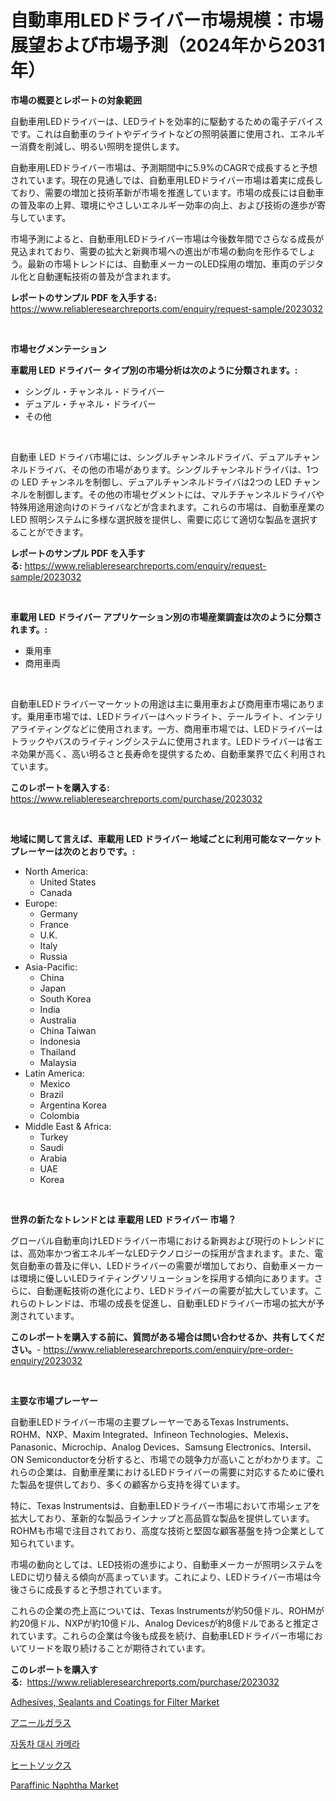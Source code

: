 <p><h1>自動車用LEDドライバー市場規模：市場展望および市場予測（2024年から2031年）</h1></p><p><strong>市場の概要とレポートの対象範囲</strong></p>
<p><p>自動車用LEDドライバーは、LEDライトを効率的に駆動するための電子デバイスです。これは自動車のライトやデイライトなどの照明装置に使用され、エネルギー消費を削減し、明るい照明を提供します。</p><p>自動車用LEDドライバー市場は、予測期間中に5.9%のCAGRで成長すると予想されています。現在の見通しでは、自動車用LEDドライバー市場は着実に成長しており、需要の増加と技術革新が市場を推進しています。市場の成長には自動車の普及率の上昇、環境にやさしいエネルギー効率の向上、および技術の進歩が寄与しています。</p><p>市場予測によると、自動車用LEDドライバー市場は今後数年間でさらなる成長が見込まれており、需要の拡大と新興市場への進出が市場の動向を形作るでしょう。最新の市場トレンドには、自動車メーカーのLED採用の増加、車両のデジタル化と自動運転技術の普及が含まれます。</p></p>
<p><strong>レポートのサンプル PDF を入手する:</strong> <a href="https://www.reliableresearchreports.com/enquiry/request-sample/2023032">https://www.reliableresearchreports.com/enquiry/request-sample/2023032</a></p>
<p>&nbsp;</p>
<p><strong>市場セグメンテーション</strong></p>
<p><strong>車載用 LED ドライバー タイプ別の市場分析は次のように分類されます。:</strong></p>
<p><ul><li>シングル・チャンネル・ドライバー</li><li>デュアル・チャネル・ドライバー</li><li>その他</li></ul></p>
<p>&nbsp;</p>
<p><p>自動車 LED ドライバ市場には、シングルチャンネルドライバ、デュアルチャンネルドライバ、その他の市場があります。シングルチャンネルドライバは、1つの LED チャンネルを制御し、デュアルチャンネルドライバは2つの LED チャンネルを制御します。その他の市場セグメントには、マルチチャンネルドライバや特殊用途用途向けのドライバなどが含まれます。これらの市場は、自動車産業の LED 照明システムに多様な選択肢を提供し、需要に応じて適切な製品を選択することができます。</p></p>
<p><strong>レポートのサンプル PDF を入手する:</strong>&nbsp;<a href="https://www.reliableresearchreports.com/enquiry/request-sample/2023032">https://www.reliableresearchreports.com/enquiry/request-sample/2023032</a></p>
<p>&nbsp;</p>
<p><strong> 車載用 LED ドライバー アプリケーション別の市場産業調査は次のように分類されます。:</strong></p>
<p><ul><li>乗用車</li><li>商用車両</li></ul></p>
<p>&nbsp;</p>
<p><p>自動車LEDドライバーマーケットの用途は主に乗用車および商用車市場にあります。乗用車市場では、LEDドライバーはヘッドライト、テールライト、インテリアライティングなどに使用されます。一方、商用車市場では、LEDドライバーはトラックやバスのライティングシステムに使用されます。LEDドライバーは省エネ効果が高く、高い明るさと長寿命を提供するため、自動車業界で広く利用されています。</p></p>
<p><strong>このレポートを購入する:</strong>&nbsp; <a href="https://www.reliableresearchreports.com/purchase/2023032">https://www.reliableresearchreports.com/purchase/2023032</a></p>
<p>&nbsp;</p>
<p><strong>地域に関して言えば、車載用 LED ドライバー 地域ごとに利用可能なマーケットプレーヤーは次のとおりです。:</strong></p>
<p><ul>
    <li>
        North America:
        <ul>
            <li>United States</li>
            <li>Canada</li>
        </ul>
    </li>
    <li>
        Europe:
        <ul>
            <li>Germany</li>
            <li>France</li>
            <li>U.K.</li>
            <li>Italy</li>
            <li>Russia</li>
        </ul>
    </li>
    <li>
        Asia-Pacific:
        <ul>
            <li>China</li>
            <li>Japan</li>
            <li>South Korea</li>
            <li>India</li>
            <li>Australia</li>
            <li>China Taiwan</li>
            <li>Indonesia</li>
            <li>Thailand</li>
            <li>Malaysia</li>
        </ul>
    </li>
    <li>
        Latin America:
        <ul>
            <li>Mexico</li>
            <li>Brazil</li>
            <li>Argentina Korea</li>
            <li>Colombia</li>
        </ul>
    </li>
    <li>
        Middle East & Africa:
        <ul>
            <li>Turkey</li>
            <li>Saudi</li>
            <li>Arabia</li>
            <li>UAE</li>
            <li>Korea</li>
        </ul>
    </li>
    </ul></p>
<p>&nbsp;</p>
<p><strong>世界の新たなトレンドとは 車載用 LED ドライバー 市場？</strong></p>
<p><p>グローバル自動車向けLEDドライバー市場における新興および現行のトレンドには、高効率かつ省エネルギーなLEDテクノロジーの採用が含まれます。また、電気自動車の普及に伴い、LEDドライバーの需要が増加しており、自動車メーカーは環境に優しいLEDライティングソリューションを採用する傾向にあります。さらに、自動運転技術の進化により、LEDドライバーの需要が拡大しています。これらのトレンドは、市場の成長を促進し、自動車LEDドライバー市場の拡大が予測されています。</p></p>
<p><strong>このレポートを購入する前に、質問がある場合は問い合わせるか、共有してください。</strong>- <a href="https://www.reliableresearchreports.com/enquiry/pre-order-enquiry/2023032">https://www.reliableresearchreports.com/enquiry/pre-order-enquiry/2023032</a></p>
<p>&nbsp;</p>
<p><strong>主要な市場プレーヤー</strong></p>
<p><p>自動車LEDドライバー市場の主要プレーヤーであるTexas Instruments、ROHM、NXP、Maxim Integrated、Infineon Technologies、Melexis、Panasonic、Microchip、Analog Devices、Samsung Electronics、Intersil、ON Semiconductorを分析すると、市場での競争力が高いことがわかります。これらの企業は、自動車産業におけるLEDドライバーの需要に対応するために優れた製品を提供しており、多くの顧客から支持を得ています。</p><p>特に、Texas Instrumentsは、自動車LEDドライバー市場において市場シェアを拡大しており、革新的な製品ラインナップと高品質な製品を提供しています。ROHMも市場で注目されており、高度な技術と堅固な顧客基盤を持つ企業として知られています。</p><p>市場の動向としては、LED技術の進歩により、自動車メーカーが照明システムをLEDに切り替える傾向が高まっています。これにより、LEDドライバー市場は今後さらに成長すると予想されています。</p><p>これらの企業の売上高については、Texas Instrumentsが約50億ドル、ROHMが約20億ドル、NXPが約10億ドル、Analog Devicesが約8億ドルであると推定されています。これらの企業は今後も成長を続け、自動車LEDドライバー市場においてリードを取り続けることが期待されています。</p></p>
<p><strong>このレポートを購入する:</strong>&nbsp;&nbsp;<a href="https://www.reliableresearchreports.com/purchase/2023032">https://www.reliableresearchreports.com/purchase/2023032</a></p>
<p><p><a href="https://fearless-okapi-6c8.notion.site/Adhesives-Sealants-and-Coatings-for-Filter-Market-Size-Furnishes-Valuable-Information-Encompassing--6a49509524e245a9a8ee4e148845d119">Adhesives, Sealants and Coatings for Filter Market</a></p><p><a href="https://github.com/joaejkdzgyljvo6/Market-Research-Report-List-1/blob/main/6993762190948.md">アニールガラス</a></p><p><a href="https://github.com/idcefvhkdut6/Market-Research-Report-List-1/blob/main/5604609190792.md">자동차 대시 카메라</a></p><p><a href="https://medium.com/@kelsitorphy644/%E5%8A%A0%E7%86%B1%E5%BC%8F%E3%82%BD%E3%83%83%E3%82%AF%E3%82%B9%E5%B8%82%E5%A0%B4%E3%81%AE%E3%83%A1%E3%83%88%E3%83%AA%E3%83%83%E3%82%AF%E3%82%B9%E3%82%92%E8%A7%A3%E8%AA%AD%E3%81%99%E3%82%8B-%E5%B8%82%E5%A0%B4%E3%82%B7%E3%82%A7%E3%82%A2-%E3%83%88%E3%83%AC%E3%83%B3%E3%83%89-%E6%88%90%E9%95%B7%E3%83%91%E3%82%BF%E3%83%BC%E3%83%B3-5e00db8e6328">ヒートソックス</a></p><p><a href="https://github.com/lylyparadise/Market-Research-Report-List-2/blob/main/paraffinic-naphtha-market.md">Paraffinic Naphtha Market</a></p></p>